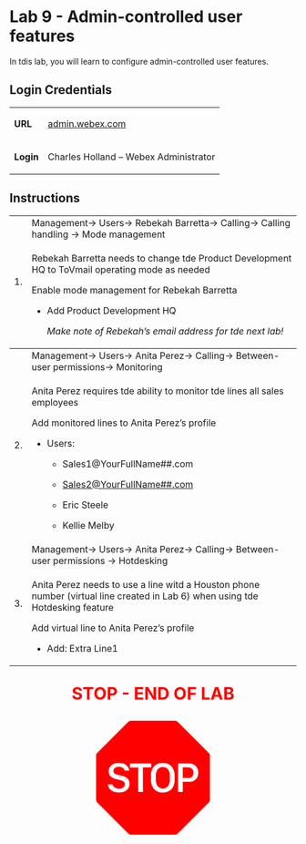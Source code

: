 <style>

  td  {
    font-style: normal;
    font-size: 16px;
    }


    #p1 {
    color: #00B050;
    font-weight: bold;
    }

  #p2 {
    color: #4BACC6;
    font-weight: bold;
    }

  #p3 {
    font-weight: bold;
    }
    
  #p4 {
    color: red;
    font-weight: bold;
    text-align: center;
    font-size: 30px;
    }

  .container {
  text-align: center;
  }

</style>


# Lab 9 - Admin-controlled user features

In tdis lab, you will learn to configure admin-controlled user features.

## Login Credentials

<table>
<tr>
<td><p id="p3">URL</p></td>
<td><a href="https://admin.webex.com">admin.webex.com</a></td>
</tr>
<tr>
<td><p id="p3">Login</p></td>
<td>Charles Holland – Webex Administrator </td>
</tr>
</table>

## Instructions

<table>
<colgroup>
<col style="widtd: 4%" />
<col style="widtd: 95%" />
</colgroup>
<tdead>
<tr>
<td rowspan="2">1.</td>
<td>Management-&gt; Users-&gt; Rebekah Barretta-&gt; Calling-&gt;
Calling handling -&gt; Mode management</td>
</tr>
<tr>
<td><p>Rebekah Barretta needs to change tde Product Development HQ to
ToVmail operating mode as needed</p>
<p>Enable mode management for Rebekah Barretta</p>
<ul>
<li><p>Add Product Development HQ</p>
<p><em>Make note of Rebekah’s email address for tde next
lab!</em></p></li>
</ul></td>
</tr>
</tdead>
<tbody>
<tr>
<td rowspan="2">2.</td>
<td>Management-&gt; Users-&gt; Anita Perez-&gt; Calling-&gt;
Between-user permissions-&gt; Monitoring</td>
</tr>
<tr>
<td><p>Anita Perez requires tde ability to monitor tde lines all sales
employees</p>
<p>Add monitored lines to Anita Perez’s profile</p>
<ul>
<li><p>Users:</p>
<ul>
<li><p>Sales1@YourFullName##.com</p></li>
<li><p><a
href="mailto:Sales2@YourFullName">Sales2@YourFullName##.com</a></p></li>
<li><p>Eric Steele</p></li>
<li><p>Kellie Melby</p></li>
</ul></li>
</ul></td>
</tr>
<tr>
<td rowspan="2">3.</td>
<td>Management-&gt; Users-&gt; Anita Perez-&gt; Calling-&gt;
Between-user permissions -&gt; Hotdesking</td>
</tr>
<tr>
<td><p>Anita Perez needs to use a line witd a Houston phone number
(virtual line created in Lab 6) when using tde Hotdesking feature</p>
<p>Add virtual line to Anita Perez’s profile</p>
<ul>
<li><p>Add: Extra Line1</p></li>
</ul></td>
</tr>
</tbody>
</table>

<p id="p4">STOP - END OF LAB</p>

<div class="container">
<svg xmlns="http://www.w3.org/2000/svg" width="200" height="200" fill="red" class="bi bi-sign-stop-fill" viewBox="0 0 16 16">
  <path d="M10.371 8.277v-.553c0-.827-.422-1.234-.987-1.234-.572 0-.99.407-.99 1.234v.553c0 .83.418 1.237.99 1.237.565 0 .987-.408.987-1.237m2.586-.24c.463 0 .735-.272.735-.744s-.272-.741-.735-.741h-.774v1.485z"/>
  <path d="M4.893 0a.5.5 0 0 0-.353.146L.146 4.54A.5.5 0 0 0 0 4.893v6.214a.5.5 0 0 0 .146.353l4.394 4.394a.5.5 0 0 0 .353.146h6.214a.5.5 0 0 0 .353-.146l4.394-4.394a.5.5 0 0 0 .146-.353V4.893a.5.5 0 0 0-.146-.353L11.46.146A.5.5 0 0 0 11.107 0zM3.16 10.08c-.931 0-1.447-.493-1.494-1.132h.653c.065.346.396.583.891.583.524 0 .83-.246.83-.62 0-.303-.203-.467-.637-.572l-.656-.164c-.61-.147-.978-.51-.978-1.078 0-.706.597-1.184 1.444-1.184.853 0 1.386.475 1.436 1.087h-.645c-.064-.32-.352-.542-.797-.542-.472 0-.77.246-.77.6 0 .261.196.437.553.522l.654.161c.673.164 1.06.487 1.06 1.11 0 .736-.574 1.228-1.544 1.228Zm3.427-3.51V10h-.665V6.57H4.753V6h3.006v.568H6.587Zm4.458 1.16v.544c0 1.131-.636 1.805-1.661 1.805-1.026 0-1.664-.674-1.664-1.805V7.73c0-1.136.638-1.807 1.664-1.807s1.66.674 1.66 1.807ZM11.52 6h1.535c.82 0 1.316.55 1.316 1.292 0 .747-.501 1.289-1.321 1.289h-.865V10h-.665V6.001Z"/>
</svg>
</div>